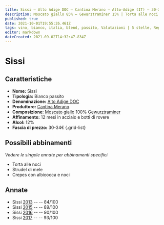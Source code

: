 ```yaml
---
title: Sissi – Alto Adige DOC – Cantina Merano – Alto-Adige (IT) – 30-34€ – 2★-5★
description: Moscato giallo 85% – Gewurztraminer 15% | Torta alle noci – Strudel di mele – Crepes con albicocca e noci 
published: true
date: 2021-10-01T19:55:26.461Z
tags: vino, bianco, italia, blend, passito, Valutazioni | 5 stelle, Regione vino | Alto-Adige, gewurztraminer, Torta alle noci, Strudel di mele, Crepes con albicocca e noci, Prezzi | 30-34€
editor: markdown
dateCreated: 2021-09-02T14:32:47.834Z
---
```


# Sissi

## Caratteristiche
- **Nome:** Sissi
- **Tipologia:** Bianco passito
- **Denominazione:** [Alto Adige DOC](/denominazioni/Italia/Alto-Adige/DOC/Alto-Adige)
- **Produttore:** [Cantina Merano](/produttori/Italia/Alto-Adige/Cantina-Merano) 
- **Composizione:** [Moscato giallo](/vitigni/Italia/bacca-bianca/moscato-giallo.md) 100% [Gewurztraminer](/vitigni/Germania/bacca-bianca/gewurztraminer)
- **Affinamento:** 12 mesi in acciaio e botti di rovere
- **Alcol:** 12%
- **Fascia di prezzo:** 30-34€
{.grid-list}

## Possibili abbinamenti
*Vedere le singole annate per abbinamenti specifici*

- Torta alle noci
- Strudel di mele
- Crepes con albicocca e noci


## Annate
- Sissi [2013](/vini/Italia/Alto-Adige/Cantina-Merano/Sissi/2013) -- <span class="star-2"></span> -- 84/100 
- Sissi [2015](/vini/Italia/Alto-Adige/Cantina-Merano/Sissi/2015) -- <span class="star-4"></span> -- 89/100 
- Sissi [2016](/vini/Italia/Alto-Adige/Cantina-Merano/Sissi/2016) -- <span class="star-4"></span> -- 90/100  
- Sissi [2017](/vini/Italia/Alto-Adige/Cantina-Merano/Sissi/2017) -- <span class="star-5"></span> -- 93/100 

 